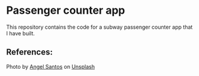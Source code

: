 # Passenger counter app
This repository contains the code for a subway passenger counter app that I have built.

## References:
Photo by <a href="https://unsplash.com/@afs_snapshots?utm_source=unsplash&utm_medium=referral&utm_content=creditCopyText">Angel Santos</a> on <a href="https://unsplash.com/s/photos/station-germany?utm_source=unsplash&utm_medium=referral&utm_content=creditCopyText">Unsplash</a>
  
